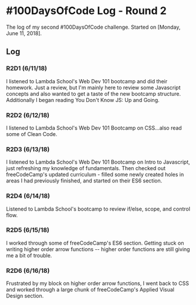 # #100DaysOfCode Log - Round 2

The log of my second #100DaysOfCode challenge. Started on [Monday, June 11, 2018].

## Log

### R2D1 (6/11/18)
I listened to Lambda School's Web Dev 101 bootcamp and did their homework. Just a review, but I'm mainly here to review some Javascript concepts and also wanted to get a taste of the new bootcamp structure. Additionally I began reading You Don't Know JS: Up and Going.

### R2D2 (6/12/18)
I listened to Lambda School's Web Dev 101 Bootcamp on CSS...also read some of Clean Code.


### R2D3 (6/13/18)
I listened to Lambda School's Web Dev 101 Bootcamp on Intro to Javascript, just refreshing my knowledge of fundamentals. Then checked out freeCodeCamp's updated curriculum - filled some newly created holes in areas I had previously finished, and started on their ES6 section.

### R2D4 (6/14/18)
Listened to Lambda School's bootcamp to review if/else, scope, and control flow.

### R2D5 (6/15/18)
I worked through some of freeCodeCamp's ES6 section. Getting stuck on writing higher order arrow functions -- higher order functions are still giving me a bit of trouble.

### R2D6 (6/16/18)
Frustrated by my block on higher order arrow functions, I went back to CSS and worked through a large chunk of freeCodeCamp's Applied Visual Design section.
